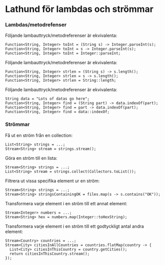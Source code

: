 Lathund för lambdas och strömmar
================================

### Lambdas/metodrefenser

Följande lambauttryck/metodreferenser är ekvivalenta:

    Function<String, Integer> toInt = (String s) -> Integer.parseInt(s);
    Function<String, Integer> toInt = s -> Integer.parseInt(s);
    Function<String, Integer> toInt = Integer::parseInt;

Följande lambauttryck/metodreferenser är ekvivalenta:

    Function<String, Integer> strlen = (String s) -> s.length();
    Function<String, Integer> strlen = s -> s.length();
    Function<String, Integer> strlen = String::length;

Följande lambauttryck/metodreferenser är ekvivalenta:

    String data = "Lots of datas go here";
    Function<String, Integer> find = (String part) -> data.indexOf(part);
    Function<String, Integer> find = part -> data.indexOf(part);
    Function<String, Integer> find = data::indexOf;

### Strömmar

Få ut en ström från en collection:

    List<String> strings = ...;
    Stream<String> stream = strings.stream();

Göra en ström till en lista:

    Stream<String> strings = ...;
    List<String> stream = strings.collect(Collectors.toList());

Filtrera ut vissa specifika element ur en ström:

    Stream<String> strings = ...;
    Stream<String> stringsContainingOK = files.map(s -> s.contains("OK"));

Transformera varje element i en ström till ett annat element:

    Stream<Integer> numbers = ...;
    Stream<String> hex = numbers.map(Integer::toHexString);


Transformera varje element i en ström till ett godtyckligt antal andra
element:

    Stream<Country> countries = ...;
    Stream<City> citiesInAllCountries = countries.flatMap(country -> {
      List<City> citiesInThisCountry = country.getCities();
      return citiesInThisCountry.stream();
    });
